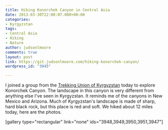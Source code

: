 ```yaml
---
title: Hiking Konorchek Canyon in Central Asia
date: 2013-03-30T22:00:07.000+00:00
categories:
- Kyrgyzstan
tags:
- Central Asia
- Hiking
- Nature
author: judsonlmoore
comments: true
layout: post
link: https://git.judsonlmoore.com/hiking-konorchek-canyon/
wordpress_id: "3945"

---
```

I joined a group from the [Trekking Union of Kyrgyzstan](https://www.facebook.com/TUKKyrgyzstan/) today to explore Konorchek Canyon. The landscape in this canyon is very different from anything else I've seen in Kyrgyzstan. It reminds me of the canyons in New Mexico and Arizona. Much of Kyrgyzstan's landscape is made of sharp, hard black rock, but this place is red and soft. We hiked about 12 miles today, here are the photos.

[gallery type="rectangular" link="none" ids="3948,3949,3950,3951,3947"]